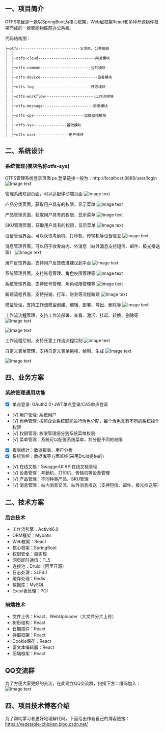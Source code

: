 ## 一、项目简介 
OTFS项目是一款以SpringBoot为核心框架，Web层框架React和多种开源组件框架而成的一款智能物联网办公系统。

代码结构图：
```
├─otfs----------------------------父项目，公共依赖
│  │
│  ├─otfs-cloud--------------------------网关模块
│  │
│  ├─otfs-common-----------------------公共模块
│  │
│  ├─otfs-device--------------------------设备模块
│  │
│  ├─otfs-log--------------------------日志模块
|  |
|  |─otfs-workflow-----------------------工作流模块
│  │
│  ├─otfs-message-----------------------消息模块
|  |
│  ├─otfs-ops-----------------------运维监控模块
│  │ 
│  ├─otfs-sys---------------基础模块
│  │ 
│  ├─otfs-user---------------用户模块

```

## 二、系统设计 
### 系统管理(模块名称otfs-sys) 
OTFS管理系统登录页面
ps:登录链接一般为：http://localhost:8888/user/login
![Image text](img-blog.csdnimg.cn/20210208142953303.png?x-oss-process=image/watermark,type_ZmFuZ3poZW5naGVpdGk,shadow_10,text_aHR0cHM6Ly9ibG9nLmNzZG4ubmV0L3FxXzE5NzM0NTk3,size_16,color_FFFFFF,t_70)

管理系统欢迎页面，可以适配移动端页面
![Image text](https://img-blog.csdnimg.cn/20210208142953113.png?x-oss-process=image/watermark,type_ZmFuZ3poZW5naGVpdGk,shadow_10,text_aHR0cHM6Ly9ibG9nLmNzZG4ubmV0L3FxXzE5NzM0NTk3,size_16,color_FFFFFF,t_70)

产品分类页面，获取用户具有的权限，显示菜单
![Image text](https://img-blog.csdnimg.cn/20210208142953409.png?x-oss-process=image/watermark,type_ZmFuZ3poZW5naGVpdGk,shadow_10,text_aHR0cHM6Ly9ibG9nLmNzZG4ubmV0L3FxXzE5NzM0NTk3,size_16,color_FFFFFF,t_70)

产品管理页面，获取用户具有的权限，显示菜单
![Image text](https://img-blog.csdnimg.cn/20210208142953317.png?x-oss-process=image/watermark,type_ZmFuZ3poZW5naGVpdGk,shadow_10,text_aHR0cHM6Ly9ibG9nLmNzZG4ubmV0L3FxXzE5NzM0NTk3,size_16,color_FFFFFF,t_70)

SKU管理页面，获取用户具有的权限，显示菜单
![Image text](https://img-blog.csdnimg.cn/20210208142953368.png?x-oss-process=image/watermark,type_ZmFuZ3poZW5naGVpdGk,shadow_10,text_aHR0cHM6Ly9ibG9nLmNzZG4ubmV0L3FxXzE5NzM0NTk3,size_16,color_FFFFFF,t_70)

设备管理界面，可以获取考勤机、打印机、传输机等设备信息
![Image text](https://img-blog.csdnimg.cn/20210208142953484.png?x-oss-process=image/watermark,type_ZmFuZ3poZW5naGVpdGk,shadow_10,text_aHR0cHM6Ly9ibG9nLmNzZG4ubmV0L3FxXzE5NzM0NTk3,size_16,color_FFFFFF,t_70)

消息管理界面，可以用于收发站内、外消息（站外消息支持短信、邮件、极光推送等）
![Image text](https://img-blog.csdnimg.cn/20210208142953499.png?x-oss-process=image/watermark,type_ZmFuZ3poZW5naGVpdGk,shadow_10,text_aHR0cHM6Ly9ibG9nLmNzZG4ubmV0L3FxXzE5NzM0NTk3,size_16,color_FFFFFF,t_70)

用户反馈界面，支持用户反馈改进建议到平台
![Image text](https://img-blog.csdnimg.cn/20210208142953528.png?x-oss-process=image/watermark,type_ZmFuZ3poZW5naGVpdGk,shadow_10,text_aHR0cHM6Ly9ibG9nLmNzZG4ubmV0L3FxXzE5NzM0NTk3,size_16,color_FFFFFF,t_70)

系统管理界面，支持账号管理、角色权限管理等
![Image text](https://img-blog.csdnimg.cn/20210208142953606.png?x-oss-process=image/watermark,type_ZmFuZ3poZW5naGVpdGk,shadow_10,text_aHR0cHM6Ly9ibG9nLmNzZG4ubmV0L3FxXzE5NzM0NTk3,size_16,color_FFFFFF,t_70)

系统管理界面，支持账号管理、角色权限管理等
![Image text](https://img-blog.csdnimg.cn/20210208142953625.png?x-oss-process=image/watermark,type_ZmFuZ3poZW5naGVpdGk,shadow_10,text_aHR0cHM6Ly9ibG9nLmNzZG4ubmV0L3FxXzE5NzM0NTk3,size_16,color_FFFFFF,t_70)

新建流程界面，支持报销、打车、财会等流程新建
![Image text](https://img-blog.csdnimg.cn/20210208142953674.png?x-oss-process=image/watermark,type_ZmFuZ3poZW5naGVpdGk,shadow_10,text_aHR0cHM6Ly9ibG9nLmNzZG4ubmV0L3FxXzE5NzM0NTk3,size_16,color_FFFFFF,t_70)

模型管理，支持工作流模型创建、编辑、部署、导出、删除等
![Image text](https://img-blog.csdnimg.cn/20210208142953666.png?x-oss-process=image/watermark,type_ZmFuZ3poZW5naGVpdGk,shadow_10,text_aHR0cHM6Ly9ibG9nLmNzZG4ubmV0L3FxXzE5NzM0NTk3,size_16,color_FFFFFF,t_70)

工作流流程管理，支持工作流部署、查看、激活、挂起、转换、删除等
![Image text](https://img-blog.csdnimg.cn/20210208142953728.png?x-oss-process=image/watermark,type_ZmFuZ3poZW5naGVpdGk,shadow_10,text_aHR0cHM6Ly9ibG9nLmNzZG4ubmV0L3FxXzE5NzM0NTk3,size_16,color_FFFFFF,t_70)

![Image text](https://img-blog.csdnimg.cn/20210208142953798.png?x-oss-process=image/watermark,type_ZmFuZ3poZW5naGVpdGk,shadow_10,text_aHR0cHM6Ly9ibG9nLmNzZG4ubmV0L3FxXzE5NzM0NTk3,size_16,color_FFFFFF,t_70)

工作流程绘制，支持任意工作流流程绘制
![Image text](https://img-blog.csdnimg.cn/20210208142953795.png?x-oss-process=image/watermark,type_ZmFuZ3poZW5naGVpdGk,shadow_10,text_aHR0cHM6Ly9ibG9nLmNzZG4ubmV0L3FxXzE5NzM0NTk3,size_16,color_FFFFFF,t_70)

自定义表单管理，支持自定义表单拖拽、绘制、生成
![Image text](https://img-blog.csdnimg.cn/20210208142953823.png?x-oss-process=image/watermark,type_ZmFuZ3poZW5naGVpdGk,shadow_10,text_aHR0cHM6Ly9ibG9nLmNzZG4ubmV0L3FxXzE5NzM0NTk3,size_16,color_FFFFFF,t_70)

![Image text](https://img-blog.csdnimg.cn/20210208142953883.png?x-oss-process=image/watermark,type_ZmFuZ3poZW5naGVpdGk,shadow_10,text_aHR0cHM6Ly9ibG9nLmNzZG4ubmV0L3FxXzE5NzM0NTk3,size_16,color_FFFFFF,t_70)

## 四、业务方案 
### 系统管理通用功能 
- [x] 单点登录: OAuth2.0+JWT单点登录/CAS单点登录
- [√] 用户管理: 系统用户	
- [√] 角色管理: 按照企业系统职能进行角色分配，每个角色具有不同的系统操作权限	
- [√] 权限管理: 权限管理细分到系统菜单权限
- [√] 菜单管理：系统可以配置系统菜单，并分配不同的权限	
- [x] 报表统计：数据报表、用户分析
- [x] 系统监控：数据库等方面监控(采用Druid提供的)
- [√] 在线文档：SwaggerUI API在线文档管理
- [√] 设备管理：考勤机、打印机、传输机等设备管理
- [√] 产品管理：不同种类产品、SKU管理
- [√] 消息管理：站内消息交流、站外消息推送（支持短信、邮件、极光推送等）

## 二、技术方案
### 后台技术 
* 工作流引擎：Activiti6.0
* ORM框架：Mybatis
* Web框架：React
* 核心框架：SpringBoot
* 权限安全：自实现
* 网页即时通讯：TLS
* 连接池：Druid（阿里开源）
* 日志处理：SLF4J
* 缓存处理：Redis
* 数据库：MySQL
* Excel表处理：POI

### 前端技术 
* 文件上传：React、WebUploader（大文件分片上传）
* 树形结构：React
* 日期插件：React
* 弹窗框架：React
* Cookie保存：React
* 富文本编辑器：React
* 前端框架：React

## QQ交流群
为了方便大家更好的交流，在此建立QQ交流群，扫描下方二维码加入：
![Image text](https://img-blog.csdnimg.cn/20210208152009549.png?x-oss-process=image/watermark,type_ZmFuZ3poZW5naGVpdGk,shadow_10,text_aHR0cHM6Ly9ibG9nLmNzZG4ubmV0L3FxXzE5NzM0NTk3,size_16,color_FFFFFF,t_70)

## 四、项目技术博客介绍 
为了帮助学习者更好地理解代码，下面给出作者自己的博客链接：
https://vegetable-chicken.blog.csdn.net/



